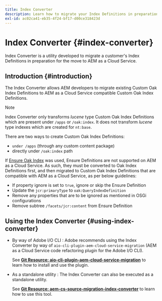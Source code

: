 ```yaml
---
title: Index Converter
description: Learn how to migrate your Index Definitions in preparation for the move to AEM as a Cloud Service.
exl-id: ac02ca41-eb35-4f24-bf17-d00ce318423d
---
```

# Index Converter {#index-converter}

Index Converter is a utility developed to migrate a customer's Index Definitions in preparation for the move to AEM as a Cloud Service.

## Introduction {#introduction}

The Index Converter allows AEM developers to migrate existing Custom Oak Index Definitions to AEM as a Cloud Service compatible Custom Oak Index Definitions.

>[!NOTE]
>Index Converter only transforms *lucene* type Custom Oak Index Definitions which are present under `/apps` or `/oak:index`. It does not transform *lucene* type indexes which are created for `nt:base`.

There are two ways to create Custom Oak Index Definitions:

* `under /apps` (through any custom content package)
* directly under `/oak:index` path

If [Ensure Oak Index](https://adobe-consulting-services.github.io/acs-aem-commons/features/ensure-oak-index/index.html) was used, Ensure Definitions are not supported on AEM as a Cloud Service. As such, they must be converted to Oak Index Definitions first, and then migrated to Custom Oak Index Definitions that are compatible with AEM as a Cloud Service, as per below guidelines:

* If property ignore is set to `true`, ignore or skip the Ensure Definition
* Update the `jcr:primaryType` to `oak:QueryIndexDefinition`
* Remove any properties that are to be ignored as mentioned in OSGi configurations
* Remove subtree `/facets/jcr:content` from Ensure Definition

## Using the Index Converter {#using-index-converter}

* By way of Adobe I/O CLI : Adobe recommends using the Index Converter by way of `aio-cli-plugin-aem-cloud-service-migration` (AEM as a Cloud Service code refactoring plugin for the Adobe I/O CLI).

   See **[Git Resource: aio-cli-plugin-aem-cloud-service-migration](https://github.com/adobe/aio-cli-plugin-aem-cloud-service-migration#introduction)** to learn how to install and use the plugin.

* As a standalone utility : The Index Converter can also be executed as a standalone utility.

   See **[Git Resource: aem-cs-source-migration-index-converter](https://github.com/adobe/aem-cloud-service-source-migration/tree/master/packages/index-converter)** to learn how to use this tool.
